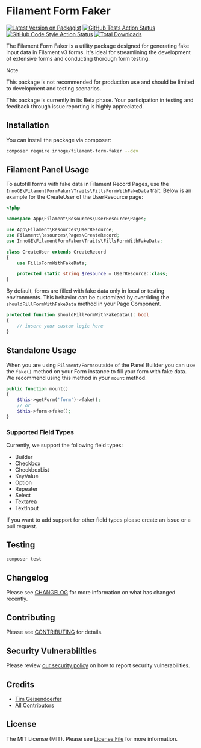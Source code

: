# Filament Form Faker

[![Latest Version on Packagist](https://img.shields.io/packagist/v/innoge/filament-form-faker.svg?style=flat-square)](https://packagist.org/packages/innoge/filament-form-faker)
[![GitHub Tests Action Status](https://img.shields.io/github/actions/workflow/status/innoge/filament-form-faker/run-tests.yml?branch=main&label=tests&style=flat-square)](https://github.com/innoge/filament-form-faker/actions?query=workflow%3Arun-tests+branch%3Amain)
[![GitHub Code Style Action Status](https://img.shields.io/github/actions/workflow/status/innoge/filament-form-faker/fix-php-code-style-issues.yml?branch=main&label=code%20style&style=flat-square)](https://github.com/innoge/filament-form-faker/actions?query=workflow%3A"Fix+PHP+code+style+issues"+branch%3Amain)
[![Total Downloads](https://img.shields.io/packagist/dt/innoge/filament-form-faker.svg?style=flat-square)](https://packagist.org/packages/innoge/filament-form-faker)

The Filament Form Faker is a utility package designed for generating fake input data in Filament v3 forms. It's ideal
for
streamlining the development of extensive forms and conducting thorough form testing.

> [!NOTE]
> This package is not recommended for production use and should be limited to development and testing scenarios.

This package is currently in its Beta phase. Your participation in testing and feedback through issue reporting is
highly appreciated.

## Installation

You can install the package via composer:

```bash
composer require innoge/filament-form-faker --dev
```

## Filament Panel Usage

To autofill forms with fake data in Filament Record Pages, use
the `InnoGE\FilamentFormFaker\Traits\FillsFormWithFakeData` trait. Below is an example for
the CreateUser of the UserResource page:

```php
<?php

namespace App\Filament\Resources\UserResource\Pages;

use App\Filament\Resources\UserResource;
use Filament\Resources\Pages\CreateRecord;
use InnoGE\FilamentFormFaker\Traits\FillsFormWithFakeData;

class CreateUser extends CreateRecord
{
    use FillsFormWithFakeData;

    protected static string $resource = UserResource::class;
}
```

By default, forms are filled with fake data only in local or testing environments. This behavior can be customized by
overriding the `shouldFillFormWithFakeData` method in your Page Component.

```php
protected function shouldFillFormWithFakeData(): bool
{
    // insert your custom logic here
}

```

## Standalone Usage

When you are using `Filament/Forms`outside of the Panel Builder you can use the `fake()` method on your Form instance to
fill your form with fake data. We recommend using this method in your `mount` method.

```php
public function mount()
{
    $this->getForm('form')->fake();
    // or
    $this->form->fake();
}
```

### Supported Field Types

Currently, we support the following field types:

- Builder
- Checkbox
- CheckboxList
- KeyValue
- Option
- Repeater
- Select
- Textarea
- TextInput

If you want to add support for other field types please create an issue or a pull request.

## Testing

```bash
composer test
```

## Changelog

Please see [CHANGELOG](CHANGELOG.md) for more information on what has changed recently.

## Contributing

Please see [CONTRIBUTING](CONTRIBUTING.md) for details.

## Security Vulnerabilities

Please review [our security policy](../../security/policy) on how to report security vulnerabilities.

## Credits

- [Tim Geisendoerfer](https://github.com/geisi)
- [All Contributors](../../contributors)

## License

The MIT License (MIT). Please see [License File](LICENSE.md) for more information.
